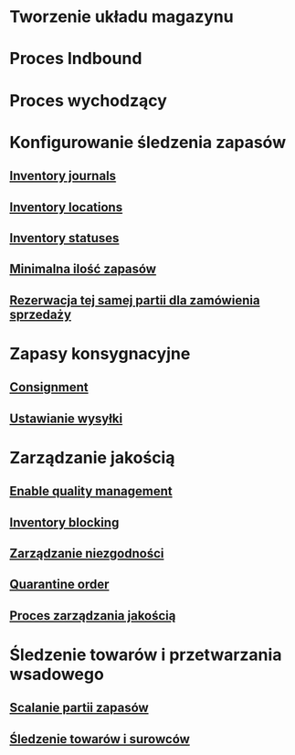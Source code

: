# Tworzenie układu magazynu
# Proces Indbound
# Proces wychodzący
# Konfigurowanie śledzenia zapasów
## [Inventory journals](inventory-journals.md)
## [Inventory locations](inventory-locations.md)
## [Inventory statuses](inventory-statuses.md)
## [Minimalna ilość zapasów](reserve-inventory-quantities.md)
## [Rezerwacja tej samej partii dla zamówienia sprzedaży](../sales-marketing/reserve-same-batch-sales-order.md)
# Zapasy konsygnacyjne
## [Consignment](consignment.md)
## [Ustawianie wysyłki](set-up-consignment.md)
# Zarządzanie jakością
## [Enable quality management](enable-quality-management.md)
## [Inventory blocking](inventory-blocking.md)
## [Zarządzanie niezgodności](enable-nonconformance-management.md)
## [Quarantine order](quarantine-orders.md)
## [Proces zarządzania jakością](quality-management-processes.md)
# Śledzenie towarów i przetwarzania wsadowego
## [Scalanie partii zapasów](merge-inventory-batches.md)
## [Śledzenie towarów i surowców](trace-items-raw-materials-inventory-production-sales.md)
